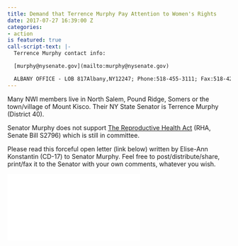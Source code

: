 ```yaml
---
title: Demand that Terrence Murphy Pay Attention to Women's Rights
date: 2017-07-27 16:39:00 Z
categories:
- action
is featured: true
call-script-text: |-
  Terrence Murphy contact info:

  [murphy@nysenate.gov](mailto:murphy@nysenate.gov)

  ALBANY OFFICE - LOB 817Albany,NY12247; Phone:518-455-3111; Fax:518-426-6977
---
```


Many NWI members live in North Salem, Pound Ridge, Somers or the town/village of Mount Kisco. Their NY State Senator is Terrence Murphy (District 40).

Senator Murphy does not support [The Reproductive Health Act](https://www.nysenate.gov/legislation/bills/2017/s2796/amendment/original) (RHA, Senate Bill S2796) which is still in committee. 

Please read this forceful open letter (link below) written by Elise-Ann Konstantin (CD-17) to Senator Murphy.  Feel free to post/distribute/share, print/fax it to the Senator with your own comments, whatever you wish.

![OpenLetterToSenatorMurphy_ResponseToConstituentLetter_Final_7_25_17.pdf](/uploads/OpenLetterToSenatorMurphy_ResponseToConstituentLetter_Final_7_25_17.pdf)